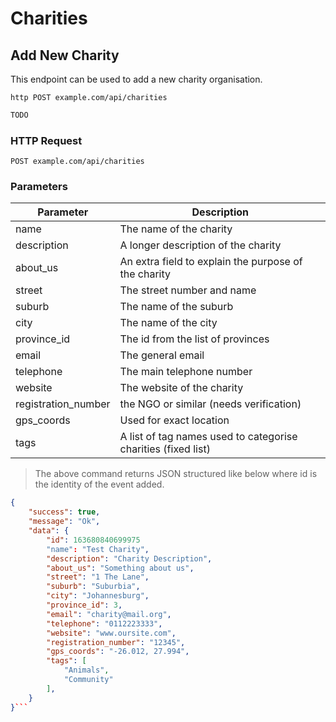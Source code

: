 # Charities

## Add New Charity
This endpoint can be used to add a new charity organisation.


```shell
http POST example.com/api/charities
```

```javascript
TODO
```

### HTTP Request

`POST example.com/api/charities`

### Parameters

Parameter | Description
--------- | -----------
name | The name of the charity
description | A longer description of the charity
about_us | An extra field to explain the purpose of the charity
street | The street number and name
suburb | The name of the suburb
city | The name of the city
province_id | The id from the list of provinces
email | The general email
telephone | The main telephone number
website | The website of the charity
registration_number | the NGO or similar (needs verification)
gps_coords | Used for exact location
tags | A list of tag names used to categorise charities (fixed list)

> The above command returns JSON structured like below where id is the identity of the event added.

```json
{
    "success": true,
    "message": "Ok",
    "data": {
        "id": 163680840699975
        "name": "Test Charity",
        "description": "Charity Description",
        "about_us": "Something about us",
        "street": "1 The Lane",
        "suburb": "Suburbia",
        "city": "Johannesburg",
        "province_id": 3,
        "email": "charity@mail.org",
        "telephone": "0112223333",
        "website": "www.oursite.com",
        "registration_number": "12345",
        "gps_coords": "-26.012, 27.994",
        "tags": [
            "Animals",
            "Community"
        ],
    }
}```
